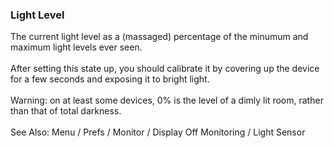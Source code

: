 ### Light Level

The current light level as a (massaged) percentage of the minumum and
maximum light levels ever seen.\
\
After setting this state up, you should calibrate it by covering up the
device for a few seconds and exposing it to bright light.\
\
Warning: on at least some devices, 0% is the level of a dimly lit room,
rather than that of total darkness.\
\
See Also: Menu / Prefs / Monitor / Display Off Monitoring / Light Sensor
